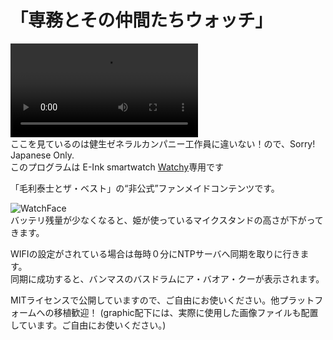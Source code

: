 # 「専務とその仲間たちウォッチ」
![Animation](https://github.com/gooth9232/MolizabethWatch/tree/master/img/molizabeth_gb.mp4)  
ここを見ているのは健生ゼネラルカンパニー工作員に違いない！ので、Sorry! Japanese Only.  
このプログラムは E-Ink smartwatch [Watchy](https://watchy.sqfmi.com/)専用です  
  
「毛利泰士とザ・ベスト」の“非公式”ファンメイドコンテンツです。   
  
![WatchFace](https://github.com/gooth9232/MolizabethWatch/tree/master/img/readme.png)  
バッテリ残量が少なくなると、姫が使っているマイクスタンドの高さが下がってきます。  
  
WIFIの設定がされている場合は毎時０分にNTPサーバへ同期を取りに行きます。  
同期に成功すると、バンマスのバスドラムにア・バオア・クーが表示されます。  
  
MITライセンスで公開していますので、ご自由にお使いください。他プラットフォームへの移植歓迎！
(graphic配下には、実際に使用した画像ファイルも配置しています。ご自由にお使いください。)
